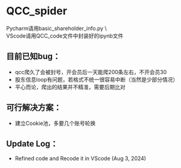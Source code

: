 # QCC_spider

Pycharm请用basic_shareholder_info.py \\\
VScode请用QCC_code文件中封装好的ipynb文件

## 目前已知bug：
- qcc爬久了会被封号，开会员后一天能爬200条左右，不开会员30
- 股东信息loop有问题，若格式不统一很容易中断（当然是少部分情况）
- 平心而论，爬出的结果并不精准，需要后期比对

## 可行解决方案：
- 建立Cookie池，多要几个账号轮换
  
## Update Log：

- Refined code and Recode it in VScode (Aug 3, 2024)
